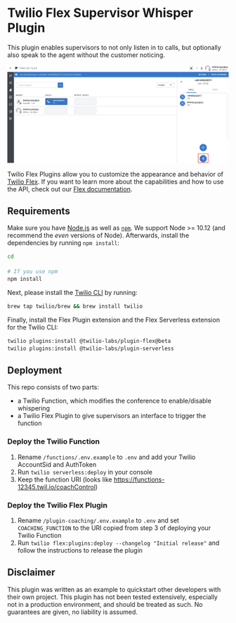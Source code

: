 # Twilio Flex Supervisor Whisper Plugin

This plugin enables supervisors to not only listen in to calls, but optionally also speak to the agent without the customer noticing.

![Supervisor whisper extension screenshot](/pluginscreenshot.png?raw=true)

Twilio Flex Plugins allow you to customize the appearance and behavior of [Twilio Flex](https://www.twilio.com/flex). If you want to learn more about the capabilities and how to use the API, check out our [Flex documentation](https://www.twilio.com/docs/flex).

## Requirements

Make sure you have [Node.js](https://nodejs.org) as well as [`npm`](https://npmjs.com). We support Node >= 10.12 (and recommend the _even_ versions of Node). Afterwards, install the dependencies by running `npm install`:

```bash
cd

# If you use npm
npm install
```

Next, please install the [Twilio CLI](https://www.twilio.com/docs/twilio-cli/quickstart) by running:

```bash
brew tap twilio/brew && brew install twilio
```

Finally, install the Flex Plugin extension and the Flex Serverless extension for the Twilio CLI:

```bash
twilio plugins:install @twilio-labs/plugin-flex@beta
twilio plugins:install @twilio-labs/plugin-serverless
```

## Deployment

This repo consists of two parts:

- a Twilio Function, which modifies the conference to enable/disable whispering
- a Twilio Flex Plugin to give supervisors an interface to trigger the function

### Deploy the Twilio Function

1. Rename `/functions/.env.example` to `.env` and add your Twilio AccountSid and AuthToken
2. Run `twilio serverless:deploy` in your console
3. Keep the function URI (looks like https://functions-12345.twil.io/coachControl)

### Deploy the Twilio Flex Plugin

1. Rename `/plugin-coaching/.env.example` to `.env` and set `COACHING_FUNCTION` to the URI copied from step 3 of deploying your Twilio Function
2. Run `twilio flex:plugins:deploy --changelog "Initial release"` and follow the instructions to release the plugin

## Disclaimer

This plugin was written as an example to quickstart other developers with their own project. This plugin has not been tested extensively, especially not in a production environment, and should be treated as such. No guarantees are given, no liability is assumed.
